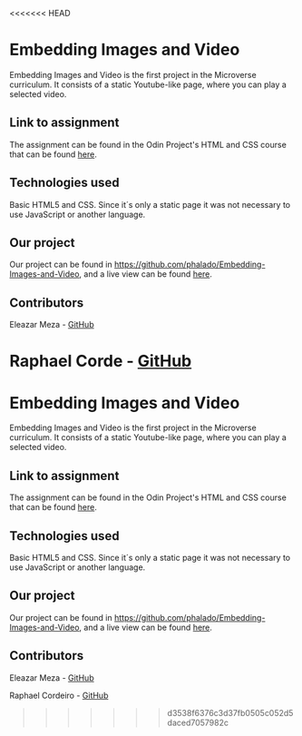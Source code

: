 <<<<<<< HEAD
# Embedding Images and Video

Embedding Images and Video is the first project in the Microverse curriculum. It consists of a static Youtube-like page, where you can play a selected video.

## Link to assignment

The assignment can be found in the Odin Project's HTML and CSS course that can be found [here](https://www.theodinproject.com/courses/html5-and-css3/lessons/embedding-images-and-video).

## Technologies used

Basic HTML5 and CSS. Since it´s only a static page it was not necessary to use JavaScript or another language.

## Our project

Our project can be found in https://github.com/phalado/Embedding-Images-and-Video, and a live view can be found [here](https://rawcdn.githack.com/phalado/Embedding-Images-and-Video/9002208367abdfd7761182d440c24e8a561bddc0/index.html).

## Contributors

Eleazar Meza - [GitHub](https://github.com/elshaka)

Raphael Corde - [GitHub](https://github.com/phalado)
=======
# Embedding Images and Video

Embedding Images and Video is the first project in the Microverse curriculum. It consists of a static Youtube-like page, where you can play a selected video.

## Link to assignment

The assignment can be found in the Odin Project's HTML and CSS course that can be found [here](https://www.theodinproject.com/courses/html5-and-css3/lessons/embedding-images-and-video).

## Technologies used

Basic HTML5 and CSS. Since it´s only a static page it was not necessary to use JavaScript or another language.

## Our project

Our project can be found in https://github.com/phalado/Embedding-Images-and-Video, and a live view can be found [here](https://rawcdn.githack.com/phalado/Embedding-Images-and-Video/9002208367abdfd7761182d440c24e8a561bddc0/index.html).

## Contributors

Eleazar Meza - [GitHub](https://github.com/elshaka)

Raphael Cordeiro - [GitHub](https://github.com/phalado)
>>>>>>> d3538f6376c3d37fb0505c052d5daced7057982c
